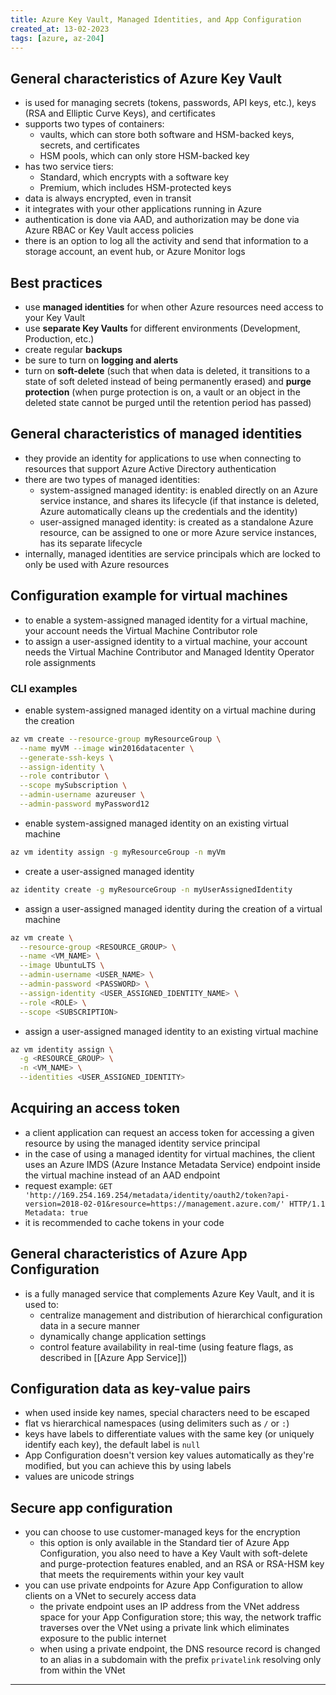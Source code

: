 ```yaml
---
title: Azure Key Vault, Managed Identities, and App Configuration
created_at: 13-02-2023
tags: [azure, az-204]
---
```


## General characteristics of Azure Key Vault

- is used for managing secrets (tokens, passwords, API keys, etc.), keys (RSA and Elliptic Curve Keys), and certificates
- supports two types of containers:
  - vaults, which can store both software and HSM-backed keys, secrets, and certificates
  - HSM pools, which can only store HSM-backed key
- has two service tiers:
  - Standard, which encrypts with a software key
  - Premium, which includes HSM-protected keys
- data is always encrypted, even in transit
- it integrates with your other applications running in Azure
- authentication is done via AAD, and authorization may be done via Azure RBAC or Key Vault access policies
- there is an option to log all the activity and send that information to a storage account, an event hub, or Azure Monitor logs

## Best practices

- use **managed identities** for when other Azure resources need access to your Key Vault
- use **separate Key Vaults** for different environments (Development, Production, etc.)
- create regular **backups**
- be sure to turn on **logging and alerts**
- turn on **soft-delete** (such that when data is deleted, it transitions to a state of soft deleted instead of being permanently erased) and **purge protection** (when purge protection is on, a vault or an object in the deleted state cannot be purged until the retention period has passed)

## General characteristics of managed identities

- they provide an identity for applications to use when connecting to resources that support Azure Active Directory authentication
- there are two types of managed identities:
  - system-assigned managed identity: is enabled directly on an Azure service instance, and shares its lifecycle (if that instance is deleted, Azure automatically cleans up the credentials and the identity)
  - user-assigned managed identity: is created as a standalone Azure resource, can be assigned to one or more Azure service instances, has its separate lifecycle
- internally, managed identities are service principals which are locked to only be used with Azure resources

## Configuration example for virtual machines

- to enable a system-assigned managed identity for a virtual machine, your account needs the Virtual Machine Contributor role
- to assign a user-assigned identity to a virtual machine, your account needs the Virtual Machine Contributor and Managed Identity Operator role assignments

### CLI examples

- enable system-assigned managed identity on a virtual machine during the creation

```bash
az vm create --resource-group myResourceGroup \
  --name myVM --image win2016datacenter \
  --generate-ssh-keys \
  --assign-identity \
  --role contributor \
  --scope mySubscription \
  --admin-username azureuser \
  --admin-password myPassword12
```

- enable system-assigned managed identity on an existing virtual machine

```bash
az vm identity assign -g myResourceGroup -n myVm
```

- create a user-assigned managed identity

```bash
az identity create -g myResourceGroup -n myUserAssignedIdentity
```

- assign a user-assigned managed identity during the creation of a virtual machine

```bash
az vm create \
  --resource-group <RESOURCE_GROUP> \
  --name <VM_NAME> \
  --image UbuntuLTS \
  --admin-username <USER_NAME> \
  --admin-password <PASSWORD> \
  --assign-identity <USER_ASSIGNED_IDENTITY_NAME> \
  --role <ROLE> \
  --scope <SUBSCRIPTION>
```

- assign a user-assigned managed identity to an existing virtual machine

```bash
az vm identity assign \
  -g <RESOURCE_GROUP> \
  -n <VM_NAME> \
  --identities <USER_ASSIGNED_IDENTITY>
```

## Acquiring an access token

- a client application can request an access token for accessing a given resource by using the managed identity service principal
- in the case of using a managed identity for virtual machines, the client uses an Azure IMDS (Azure Instance Metadata Service) endpoint inside the virtual machine instead of an AAD endpoint
- request example: `GET 'http://169.254.169.254/metadata/identity/oauth2/token?api-version=2018-02-01&resource=https://management.azure.com/' HTTP/1.1 Metadata: true`
- it is recommended to cache tokens in your code

## General characteristics of Azure App Configuration

- is a fully managed service that complements Azure Key Vault, and it is used to:
  - centralize management and distribution of hierarchical configuration data in a secure manner
  - dynamically change application settings
  - control feature availability in real-time (using feature flags, as described in [[Azure App Service]])

## Configuration data as key-value pairs

- when used inside key names, special characters need to be escaped
- flat vs hierarchical namespaces (using delimiters such as `/` or `:`)
- keys have labels to differentiate values with the same key (or uniquely identify each key), the default label is `null`
- App Configuration doesn't version key values automatically as they're modified, but you can achieve this by using labels
- values are unicode strings

## Secure app configuration

- you can choose to use customer-managed keys for the encryption
  - this option is only available in the Standard tier of Azure App Configuration, you also need to have a Key Vault with soft-delete and purge-protection features enabled, and an RSA or RSA-HSM key that meets the requirements within your key vault
- you can use private endpoints for Azure App Configuration to allow clients on a VNet to securely access data
  - the private endpoint uses an IP address from the VNet address space for your App Configuration store; this way, the network traffic traverses over the VNet using a private link which eliminates exposure to the public internet
  - when using a private endpoint, the DNS resource record is changed to an alias in a subdomain with the prefix `privatelink` resolving only from within the VNet

---
